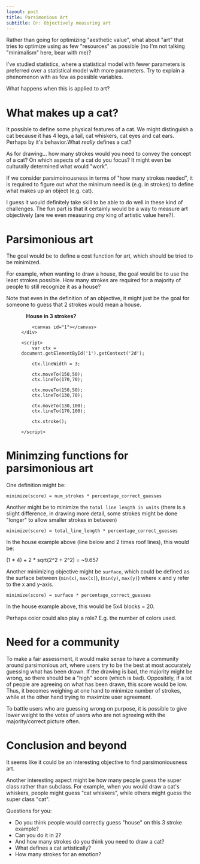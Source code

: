 ```yaml
---
layout: post
title: Parsimonious Art
subtitle: Or: Objectively measuring art
---
```

Rather than going for optimizing "aesthetic value", what about "art" that tries to optimize using as few "resources" as possible (no I'm not talking "minimalism" here, bear with me)?

I've studied statistics, where a statistical model with fewer parameters is preferred over a statistical model with more parameters. Try to explain a phenomenon with as few as possible variables.

What happens when this is applied to art?

# What makes up a cat?
It possible to define some physical features of a cat. We might distinguish a cat because it has 4 legs, a tail, cat whiskers, cat eyes and cat ears. Perhaps by it's behavior.What *really* defines a cat?

As for drawing... how many strokes would you need to convey the concept of a cat? On which aspects of a cat do you focus? It might even be culturally determined what would "work".

If we consider parsimoinousness in terms of "how many strokes needed", it is required to figure out what the minimum need is (e.g. in strokes) to define what makes up an object (e.g. cat).

I guess it would definitely take skill to be able to do well in these kind of challenges. The fun part is that it certainly would be a way to measure art objectively (are we even measuring *any* king of artistic value here?).

# Parsimonious art

The goal would be to define a cost function for art, which should be tried to be minimized.

For example, when wanting to draw a house, the goal would be to use the least strokes possible. How many strokes are required for a majority of people to still recognize it as a house?

Note that even in the definition of an objective, it might just be the goal for someone to guess that 2 strokes would mean a house.

<figure>
    <div class="canvas-container">
        <div style="margin-left:3%">
            <b>House in 3 strokes?</b>
        </div>

        <canvas id="1"></canvas>
    </div>

    <script>
        var ctx = document.getElementById('1').getContext('2d');

        ctx.lineWidth = 3;

        ctx.moveTo(150,50);
        ctx.lineTo(170,70);

        ctx.moveTo(150,50);
        ctx.lineTo(130,70);

        ctx.moveTo(130,100);
        ctx.lineTo(170,100);

        ctx.stroke();

    </script>
</figure>

# Minimzing functions for parsimonious art

One definition might be:

    minimize(score) = num_strokes * percentage_correct_guesses

Another might be to minimize the `total line length in units` (there is a slight difference, in drawing more detail, some strokes might be done "longer" to allow smaller strokes in between)

    minimize(score) = total_line_length * percentage_correct_guesses

In the house example above (line below and 2 times roof lines), this would be:

(1 * 4) +  2 * sqrt(2^2 + 2^2) = ~9.657

Another minimizing objective might be `surface`, which could be defined as the surface between (`min(x)`, `max(x)`), (`min(y)`, `max(y)`) where x and y refer to the x and y-axis.

    minimize(score) = surface * percentage_correct_guesses

In the house example above, this would be 5x4 blocks = 20.

Perhaps color could also play a role? E.g. the number of colors used.

# Need for a community

To make a fair assessment, it would make sense to have a community around parsimonious art, where users try to be the best at most accurately guessing what has been drawn. If the drawing is bad, the majority might be wrong, so there should be a "high" score (which is bad). Oppositely, if a lot of people are agreeing on what has been drawn, this score would be low. Thus, it becomes weighing at one hand to minimize number of strokes, while at the other hand trying to maximize user agreement.

To battle users who are guessing wrong on purpose, it is possible to give lower weight to the votes of users who are not agreeing with the majority/correct picture often.

# Conclusion and beyond
It seems like it could be an interesting objective to find parsimoniousness art.

Another interesting aspect might be how many people guess the super class rather than subclass. For example, when you would draw a cat's whiskers, people might guess "cat whiskers", while others might guess the super class "cat".

Questions for you:

- Do you think people would correctly guess "house" on this 3 stroke example?
- Can you do it in 2?
- And how many strokes do you think you need to draw a cat?
- What defines a cat artistically?
- How many strokes for an emotion?
